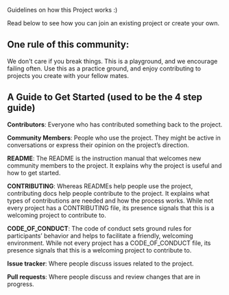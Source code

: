 Guidelines on how this Project works :)

Read below to see how you can join an existing project or create your own.

## One rule of this community:

We don't care if you break things. This is a playground, and we encourage failing often. Use this as a practice ground, and enjoy contributing to projects you create with your fellow mates.
## A Guide to Get Started (used to be the 4 step guide)

**Contributors**: Everyone who has contributed something back to the project.

**Community Members**: People who use the project. They might be active in conversations or express their opinion on the project’s direction.

**README**: The README is the instruction manual that welcomes new community members to the project. It explains why the project is useful and how to get started.

**CONTRIBUTING**: Whereas READMEs help people use the project, contributing docs help people contribute to the project. It explains what types of contributions are needed and how the process works. While not every project has a CONTRIBUTING file, its presence signals that this is a welcoming project to contribute to.

**CODE_OF_CONDUCT**: The code of conduct sets ground rules for participants’ behavior and helps to facilitate a friendly, welcoming environment. While not every project has a CODE_OF_CONDUCT file, its presence signals that this is a welcoming project to contribute to.

**Issue tracker**: Where people discuss issues related to the project.

**Pull requests**: Where people discuss and review changes that are in progress.
